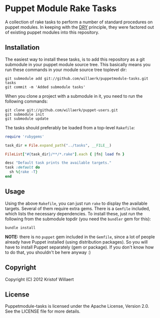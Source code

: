 Puppet Module Rake Tasks
========================

A collection of rake tasks to perform a number of standard procedures on puppet modules. In keeping with the [DRY](http://en.wikipedia.org/wiki/Don%27t_repeat_yourself) principle, they were factored out of existing puppet modules into this repository.  

Installation
------------

The easiest way to install these tasks, is to add this repository as a git submodule in your puppet module source tree. This basically means you run these commands in your module source tree toplevel dir:

    git submodule add git://github.com/willaerk/puppetmodule-tasks.git tasks
    git commit -m 'Added submodule tasks'

When you clone a project with a submodule in it, you need to run the following commands:

    git clone git://github.com/willaerk/puppet-users.git
    git submodule init
    git submodule update

The tasks should preferably be loaded from a top-level `Rakefile`:

```ruby
require 'rubygems'

task_dir = File.expand_path("../tasks", __FILE__)

FileList["#{task_dir}/**/*.rake"].each { |fn| load fn }

desc "Default task prints the available targets."
task :default do
  sh %{rake -T}
end
```

Usage
-----

Using the above `Rakefile`, you can just run `rake` to display the available targets. Several of them require extra gems. There is a `Gemfile` included, which lists the necessary dependencies. To install these, just run the following from the submodule topdir (you need the `bundler` gem for this):

    bundle install

**NOTE:** there is no `puppet` gem included in the `Gemfile`, since a lot of people already have Puppet installed (using distribution packages). So you will have to install Puppet separately (gem or package). If you don't know how to do that, you shouldn't be here anyway :)

Copyright
---------

Copyright (C) 2012 Kristof Willaert

License
-------

Puppetmodule-tasks is licensed under the Apache License, Version 2.0. See the LICENSE file for more details.
